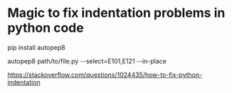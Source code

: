 

# Magic to fix indentation problems in python code

pip install autopep8

autopep8 path/to/file.py --select=E101,E121 --in-place

https://stackoverflow.com/questions/1024435/how-to-fix-python-indentation
